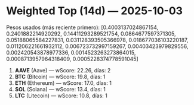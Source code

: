 # Weighted Top (14d) — 2025-10-03
Pesos usados (más reciente primero): [0.4003137024867154, 0.2401882214920292, 0.14411293289521754, 0.0864677597371305, 0.05188065584227831, 0.031128393505366978, 0.018677036103220187, 0.011206221661932112, 0.006723732997159267, 0.00403423979829556, 0.002420543878977336, 0.0014523263273864015, 0.0008713957964318409, 0.0005228374778591045]
1. **AAVE** (Aave) — wScore: 22.26, días: 2
2. **BTC** (Bitcoin) — wScore: 19.8, días: 1
3. **ETH** (Ethereum) — wScore: 17.0, días: 1
4. **SOL** (Solana) — wScore: 13.4, días: 1
5. **LTC** (Litecoin) — wScore: 10.8, días: 1